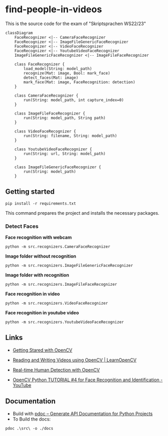 # find-people-in-videos

This is the source code for the exam of "Skriptsprachen WS22/23"

```mermaid
classDiagram
    FaceRecognizer <|-- CameraFaceRecognizer
    FaceRecognizer <|-- ImageFileGenericFaceRecognizer
    FaceRecognizer <|-- VideoFaceRecognizer
    FaceRecognizer <|-- YoutubeVideoFaceRecognizer
    ImageFileGenericFaceRecognizer <|-- ImageFileFaceRecognizer

    class FaceRecognizer {
        load_model(String: model_path)
        recognize(Mat: image, Bool: mark_face)
        detect_faces(Mat: image)
        mark_face(Mat: image, FaceRecognition: detection)
    }

    class CameraFaceRecognizer {
        run(String: model_path, int capture_index=0)
    }

    class ImageFileFaceRecognizer {
        run(String: model_path, String path)
    }

    class VideoFaceRecognizer {
        run(String: filename, String: model_path)
    }

    class YoutubeVideoFaceRecognizer {
        run(String: url, String: model_path)
    }

    class ImageFileGenericFaceRecognizer {
        run(String: model_path)
    }
```

## Getting started

```shell
pip install -r requirements.txt
```

This command prepares the project and installs the necessary packages.

### Detect Faces

**Face recognition with webcam**

```shell
python -m src.recognizers.CameraFaceRecognizer
```

**Image folder without recognition**

```shell
python -m src.recognizers.ImageFileGenericFaceRecognizer
```

**Image folder with recognition**

```shell
python -m src.recognizers.ImageFileFaceRecognizer
```

**Face recognition in video**

```shell
python -m src.recognizers.VideoFaceRecognizer
```

**Face recognition in youtube video**

```shell
python -m src.recognizers.YoutubeVideoFaceRecognizer
```

## Links

- [Getting Stared with OpenCV](https://learnopencv.com/getting-started-with-opencv/)

- [Reading and Writing Videos using OpenCV | LearnOpenCV](https://learnopencv.com/reading-and-writing-videos-using-opencv/)

- [Real-time Human Detection with OpenCV](https://thedatafrog.com/en/articles/human-detection-video/)

- [OpenCV Python TUTORIAL #4 for Face Recognition and Identification - YouTube](https://www.youtube.com/watch?v=PmZ29Vta7Vc)


## Documentation

- Build with [pdoc – Generate API Documentation for Python Projects](https://pdoc.dev/)
- To Build the docs:
  
```shell
pdoc .\src\ -o ./docs
```